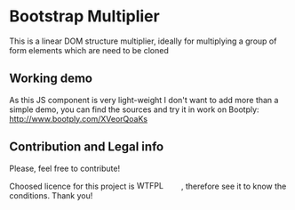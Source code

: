 # Bootstrap Multiplier
This is a linear DOM structure multiplier, ideally for multiplying a group of form elements which are need to be cloned

## Working demo
As this JS component is very light-weight I don't want to add more than a simple demo, you can find the sources and try it in work on Bootply: http://www.bootply.com/XVeorQoaKs

## Contribution and Legal info
Please, feel free to contribute!

Choosed licence for this project is <a href="http://www.wtfpl.net/"><img
       src="http://www.wtfpl.net/wp-content/uploads/2012/12/wtfpl-badge-4.png"
       width="80" height="15" alt="WTFPL" /></a>, therefore see it to know the conditions. Thank you!
